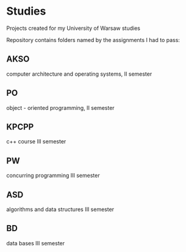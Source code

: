 # Studies
Projects created for my University of Warsaw studies

Repository contains folders named by the assignments I had to pass:

## AKSO
computer architecture and operating systems,
II semester

## PO
object - oriented programming,
II semester

## KPCPP
c++ course
III semester

## PW
concurring programming
III semester

## ASD
algorithms and data structures
III semester

## BD
data bases
III semester
